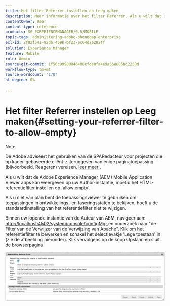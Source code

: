 ```yaml
---
title: Het filter Referrer instellen op Leeg maken
description: Meer informatie over het filter Referrer. Als u wilt dat de Adobe Experience Manager (AEM) Mobile Application Viewer apps kan weergeven op uw Author-instantie, moet u het HTML-referentiefilter instellen op 'allow empty'.
contentOwner: User
content-type: reference
products: SG_EXPERIENCEMANAGER/6.5/MOBILE
topic-tags: administering-adobe-phonegap-enterprise
exl-id: 2f02f541-92db-469b-bf23-ec64d2e282ff
solution: Experience Manager
feature: Mobile
role: Admin
source-git-commit: 1f56c99980846400cfde8fa4e9a55e885bc2258d
workflow-type: tm+mt
source-wordcount: '170'
ht-degree: 0%

---
```


# Het filter Referrer instellen op Leeg maken{#setting-your-referrer-filter-to-allow-empty}

>[!NOTE]
>
>De Adobe adviseert het gebruiken van de SPARedacteur voor projecten die op kader-gebaseerde cliënt-zijteruggeven van enige paginatoepassing (bijvoorbeeld, Reageren) vereisen. [ leer meer ](/help/sites-developing/spa-overview.md).

Als u wilt dat de Adobe Experience Manager (AEM) Mobile Application Viewer apps kan weergeven op uw Author-instantie, moet u het HTML-referentiefilter instellen op &#39;allow empty&#39;.

Als u niet van plan bent de toepassingsviewer te gebruiken om toepassingen in ontwikkelings- en faseringsstaten te bekijken, hoeft u de standaardinstelling van het referentiefilter niet te wijzigen.

Binnen uw lopende instantie van de Auteur van AEM, navigeer aan: [ http://localhost:4502/system/console/configMgr ](http://localhost:4502/system/console/configMgr) en onderzoek naar &quot;de Filter van de Verwijzer van de Verwijzing van Apache&quot;. Klik om het referentiefilter te bewerken en schakel het selectievakje &#39;Lege toestaan&#39; in (zie de afbeelding hieronder). Klik vervolgens op de knop Opslaan en sluit de browserpagina.

![ de montages van de Filter van de Verwijzer ](assets/chlimage_1-106.png)
